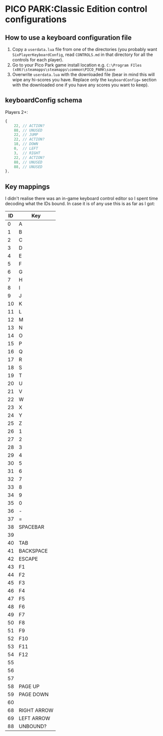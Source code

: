 # PICO PARK:Classic Edition control configurations

## How to use a keyboard configuration file
1. Copy a `userdata.lua` file from one of the directories (you probably want `SixPlayerKeyboardConfig`, read `CONTROLS.md` in that directory for all the controls for each player).
2. Go to your Pico Park game install location e.g.
`C:\Program FIles (x86)\steamapps\steamapps\common\PICO_PARK\save`
3. Overwrite `userdata.lua` with the downloaded file (bear in mind this will wipe any hi-scores you have. Replace only the `keyboardConfig=` section with the downloaded one if you have any scores you want to keep). 

## keyboardConfig schema

Players 2+:
``` js
{
    22, // ACTION?
    88, // UNUSED
    22, // JUMP
    22, // ACTION?
    18, // DOWN
    0,  // LEFT
    3,  // RIGHT
    22, // ACTION?
    88, // UNUSED
    88, // UNUSED
},
```

## Key mappings
I didn't realise there was an in-game keyboard control editor so I spent time decoding what the IDs bound. In case it is of any use this is as far as I got:

| ID          | Key         |
| ----------- | ----------- |
| 0           | A           |
| 1           | B           |
| 2           | C           |
| 3           | D           |
| 4           | E           |
| 5           | F           |
| 6           | G           |
| 7           | H           |
| 8           | I           |
| 9           | J           |
| 10          | K           |
| 11          | L           |
| 12          | M           |
| 13          | N           |
| 14          | O           |
| 15          | P           |
| 16          | Q           |
| 17          | R           |
| 18          | S           |
| 19          | T           |
| 20          | U           |
| 21          | V           |
| 22          | W           |
| 23          | X           |
| 24          | Y           |
| 25          | Z           |
| 26          | 1           |
| 27          | 2           |
| 28          | 3           |
| 29          | 4           |
| 30          | 5           |
| 31          | 6           |
| 32          | 7           |
| 33          | 8           |
| 34          | 9           |
| 35          | 0           |
| 36          | -           |
| 37          | =           |
| 38          | SPACEBAR    |
| 39          |             |
| 40          | TAB         |
| 41          | BACKSPACE   |
| 42          | ESCAPE      |
| 43          | F1          |
| 44          | F2          |
| 45          | F3          |
| 46          | F4          |
| 47          | F5          |
| 48          | F6          |
| 49          | F7          |
| 50          | F8          |
| 51          | F9          |
| 52          | F10         |
| 53          | F11         |
| 54          | F12         |
| 55          |             |
| 56          |             |
| 57          |             |
| 58          | PAGE UP     |
| 59          | PAGE DOWN   |
| 60          |             |
| 68          | RIGHT ARROW |
| 69          | LEFT ARROW  |
| 88          | UNBOUND?    |
